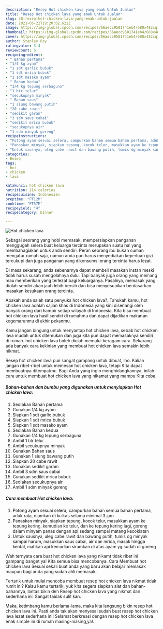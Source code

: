 ```yaml
---
description: "Resep Hot chicken lava yang enak Untuk Jualan"
title: "Resep Hot chicken lava yang enak Untuk Jualan"
slug: 38-resep-hot-chicken-lava-yang-enak-untuk-jualan
date: 2021-06-22T19:20:02.622Z
image: https://img-global.cpcdn.com/recipes/56aecc9501741eb4/680x482cq70/hot-chicken-lava-foto-resep-utama.jpg
thumbnail: https://img-global.cpcdn.com/recipes/56aecc9501741eb4/680x482cq70/hot-chicken-lava-foto-resep-utama.jpg
cover: https://img-global.cpcdn.com/recipes/56aecc9501741eb4/680x482cq70/hot-chicken-lava-foto-resep-utama.jpg
author: Stanley Roy
ratingvalue: 3.4
reviewcount: 6
recipeingredient:
- " Bahan pertama"
- "1/4 kg ayam"
- "1 sdt garlic bubuk"
- "1 sdt mrica bubuk"
- "1 sdt masako ayam"
- " Bahan kedua"
- "1/4 kg tepung serbaguna"
- "1 btr telur"
- "secukupnya minyak"
- " Bahan saus"
- "1 siung bawang putih"
- "20 cabe rawit"
- "sedikit garam"
- "3 sdm saus cabai"
- "sedikit mrica bubuk"
- "secukupnya air"
- "1 sdm minyak goreng"
recipeinstructions:
- "Potong ayam sesuai selera, campurkan bahan semua bahan pertama, aduk rata, diamkan di kulkas selama minimal 3 jam"
- "Panaskan minyak, siapkan tepung, kocok telur, masukkan ayam ke tepung kering, kemudian ke telur, dan ke tepung kering lagi, goreng dalam minyam panas dengan api sedang sampai matang kecoklatan"
- "Untuk sausnya, uleg cabe rawit dan bawang putih, tumis dg minyak sampai harum, masukkan saus cabai, air dan mrica, masak hingga kental, matikan api kemudian siramkan di atas ayam yg sudah di goreng"
categories:
- Resep
tags:
- hot
- chicken
- lava

katakunci: hot chicken lava 
nutrition: 214 calories
recipecuisine: Indonesian
preptime: "PT12M"
cooktime: "PT57M"
recipeyield: "4"
recipecategory: Dinner

---
```



![Hot chicken lava](https://img-global.cpcdn.com/recipes/56aecc9501741eb4/680x482cq70/hot-chicken-lava-foto-resep-utama.jpg)

Sebagai seorang yang hobi memasak, mempersiapkan panganan menggugah selera buat keluarga tercinta merupakan suatu hal yang membahagiakan untuk anda sendiri. Peran seorang ibu bukan cuman mengatur rumah saja, namun anda pun harus menyediakan keperluan gizi tercukupi dan juga panganan yang dikonsumsi orang tercinta harus lezat.

Di masa  sekarang, anda sebenarnya dapat membeli masakan instan meski tidak harus susah mengolahnya dulu. Tapi banyak juga orang yang memang mau memberikan yang terlezat bagi keluarganya. Pasalnya, memasak yang diolah sendiri akan jauh lebih bersih dan bisa menyesuaikan berdasarkan masakan kesukaan orang tercinta. 



Apakah anda salah satu penyuka hot chicken lava?. Tahukah kamu, hot chicken lava adalah sajian khas di Indonesia yang kini disenangi oleh banyak orang dari hampir setiap wilayah di Indonesia. Kita bisa membuat hot chicken lava hasil sendiri di rumahmu dan dapat dijadikan makanan kegemaranmu di akhir pekanmu.

Kamu jangan bingung untuk menyantap hot chicken lava, sebab hot chicken lava mudah untuk ditemukan dan juga kita pun dapat memasaknya sendiri di rumah. hot chicken lava boleh diolah memalui beragam cara. Sekarang ada banyak cara kekinian yang membuat hot chicken lava semakin lebih nikmat.

Resep hot chicken lava pun sangat gampang untuk dibuat, lho. Kalian jangan ribet-ribet untuk memesan hot chicken lava, tetapi Kita dapat membuatnya ditempatmu. Bagi Anda yang ingin menghidangkannya, inilah cara untuk membuat hot chicken lava yang nikamat yang mampu Kita coba.

<!--inarticleads1-->

##### Bahan-bahan dan bumbu yang digunakan untuk menyiapkan Hot chicken lava:

1. Sediakan  Bahan pertama
1. Gunakan 1/4 kg ayam
1. Siapkan 1 sdt garlic bubuk
1. Siapkan 1 sdt mrica bubuk
1. Siapkan 1 sdt masako ayam
1. Sediakan  Bahan kedua
1. Gunakan 1/4 kg tepung serbaguna
1. Ambil 1 btr telur
1. Ambil secukupnya minyak
1. Gunakan  Bahan saus
1. Gunakan 1 siung bawang putih
1. Siapkan 20 cabe rawit
1. Gunakan sedikit garam
1. Ambil 3 sdm saus cabai
1. Gunakan sedikit mrica bubuk
1. Sediakan secukupnya air
1. Ambil 1 sdm minyak goreng




<!--inarticleads2-->

##### Cara membuat Hot chicken lava:

1. Potong ayam sesuai selera, campurkan bahan semua bahan pertama, aduk rata, diamkan di kulkas selama minimal 3 jam
1. Panaskan minyak, siapkan tepung, kocok telur, masukkan ayam ke tepung kering, kemudian ke telur, dan ke tepung kering lagi, goreng dalam minyam panas dengan api sedang sampai matang kecoklatan
1. Untuk sausnya, uleg cabe rawit dan bawang putih, tumis dg minyak sampai harum, masukkan saus cabai, air dan mrica, masak hingga kental, matikan api kemudian siramkan di atas ayam yg sudah di goreng




Wah ternyata cara buat hot chicken lava yang nikamt tidak ribet ini gampang banget ya! Kita semua bisa mencobanya. Cara Membuat hot chicken lava Sesuai sekali buat anda yang baru akan belajar memasak maupun bagi anda yang sudah ahli memasak.

Tertarik untuk mulai mencoba membuat resep hot chicken lava nikmat tidak rumit ini? Kalau kamu tertarik, yuk kita segera siapkan alat dan bahan-bahannya, lantas bikin deh Resep hot chicken lava yang nikmat dan sederhana ini. Sangat taidak sulit kan. 

Maka, ketimbang kamu berlama-lama, maka kita langsung bikin resep hot chicken lava ini. Pasti anda tak akan menyesal sudah buat resep hot chicken lava lezat sederhana ini! Selamat berkreasi dengan resep hot chicken lava enak simple ini di rumah masing-masing,ya!.

